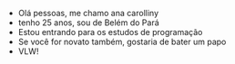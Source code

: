 - Olá pessoas, me chamo ana carolliny
- tenho 25 anos, sou de Belém do Pará 
- Estou entrando para os estudos de programação
- Se você for novato também, gostaria de bater um papo
- VLW!

<!---
anacarolliny/anacarolliny is a ✨ special ✨ repository because its `README.md` (this file) appears on your GitHub profile.
You can click the Preview link to take a look at your changes.
--->
